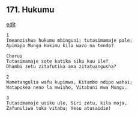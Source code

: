 ## 171. Hukumu
[edit](https://docs.google.com/document/d/1OicFWOaHrGunurkQ%2DHrx3ej9u59UN39M/edit?mode=html)




    1
    Imeanzishwa hukumu mbinguni; tutasimamaje pale;
    Apimapo Mungu Hakimu kila wazo na tendo?

    Chorus
    Tutasimamaje sote katika siku kuu ile?
    Dhambi zetu zitafutika ama zitatuangusha?

    2
    Wametangulia wafu kupimwa, Kitambo ndipo wahai;
    Watapokea neno la mwisho, Vitabuni mwa Mungu.

    3
    Tutasimamaje usiku ule, Siri zetu, kila moja,
    Zafunuliwa toka vitabu; Yesu atusaidie!


